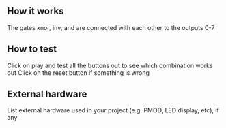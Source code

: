 <!---

This file is used to generate your project datasheet. Please fill in the information below and delete any unused
sections.

You can also include images in this folder and reference them in the markdown. Each image must be less than
512 kb in size, and the combined size of all images must be less than 1 MB.
-->

## How it works

The gates xnor, inv, and are connected with each other to the outputs 0-7

## How to test
Click on play and test all the buttons out to see which combination works out
Click on the reset button if something is wrong

## External hardware

List external hardware used in your project (e.g. PMOD, LED display, etc), if any
